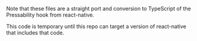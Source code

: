 Note that these files are a straight port and conversion to TypeScript of the Pressability hook from react-native.

This code is temporary until this repo can target a version of react-native that includes that code.
